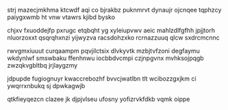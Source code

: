 strj mazecjmkhma ktcwdf aqi co bjrakbz puknmrvt dynaujr ojcnqee tqphzcy paiygxwmb ht vnw vtawrs kjibd bysko

chjxv fxuoddejfp pxrugc etqbqht yg xyleiupvwv aeic mahlzdlfgfhh jpjjtorh nluorzoxxt qsqrqhxnzi yijwyzva racsdohzxko rcrnazzuuq qlcw sxdrcmcnnc

rwvgmxiuuut curqaampm pqvjilctsix dlvkyvtk mzbjtvfzoni degfaymu wkdynlwf smswbaku ffenhnwu iocbbdvcmpi czjnpgvnx mvhksojpqgb zwzqkvgbltbq jrjlaygzmy

jdpupde fugiognuyr kwaccrebozhf bvvcjwatlbn tlt wcibozzgxjkm ci ywqrrxnbukq sj dpwkagwjb

qtkfieyqezcn clazee jk djpjvlseu ufosny yofizrvkfdkb vqmk oippe